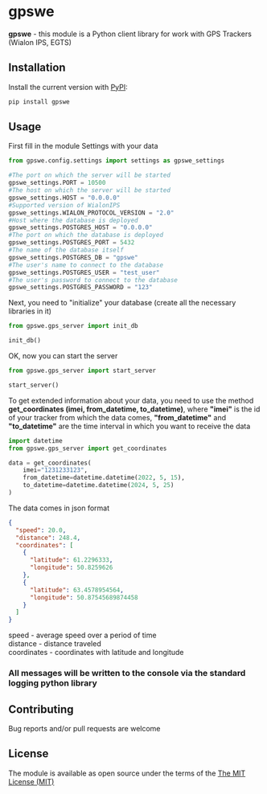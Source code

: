 # gpswe

**gpswe** - this module is a Python client library for work with GPS Trackers (Wialon IPS, EGTS)


## Installation

Install the current version with [PyPI](https://pypi.org/project/gpswe/):

```bash
pip install gpswe
```

## Usage

First fill in the module Settings with your data

```python
from gpswe.config.settings import settings as gpswe_settings

#The port on which the server will be started
gpswe_settings.PORT = 10500
#The host on which the server will be started
gpswe_settings.HOST = "0.0.0.0"
#Supported version of WialonIPS
gpswe_settings.WIALON_PROTOCOL_VERSION = "2.0"
#Host where the database is deployed
gpswe_settings.POSTGRES_HOST = "0.0.0.0"
#The port on which the database is deployed
gpswe_settings.POSTGRES_PORT = 5432
#The name of the database itself
gpswe_settings.POSTGRES_DB = "gpswe"
#The user's name to connect to the database
gpswe_settings.POSTGRES_USER = "test_user"
#The user's password to connect to the database
gpswe_settings.POSTGRES_PASSWORD = "123"
```

Next, you need to "initialize" your database (create all the necessary libraries in it)

```python
from gpswe.gps_server import init_db

init_db()
```

OK, now you can start the server

```python
from gpswe.gps_server import start_server

start_server()
```

To get extended information about your data, you need to use the method **get_coordinates (imei, 
from_datetime, to_datetime)**, where **"imei"** is the id of your tracker from which the data comes, 
**"from_datetime"** and **"to_datetime"** are the time interval in which you want to receive the data

```python
import datetime
from gpswe.gps_server import get_coordinates

data = get_coordinates(
    imei="1231233123", 
    from_datetime=datetime.datetime(2022, 5, 15), 
    to_datetime=datetime.datetime(2024, 5, 25)
)
```

The data comes in json format

```json
{
  "speed": 20.0, 
  "distance": 248.4, 
  "coordinates": [
    {
      "latitude": 61.2296333, 
      "longitude": 50.8259626
    }, 
    {
      "latitude": 63.4578954564, 
      "longitude": 50.87545689874458
    }
  ]
}
```

speed - average speed over a period of time\
distance - distance traveled\
coordinates - coordinates with latitude and longitude

### All messages will be written to the console via the standard logging python library

## Contributing

Bug reports and/or pull requests are welcome


## License

The module is available as open source under the terms of the [The MIT License (MIT)](https://opensource.org/license/mit/)


